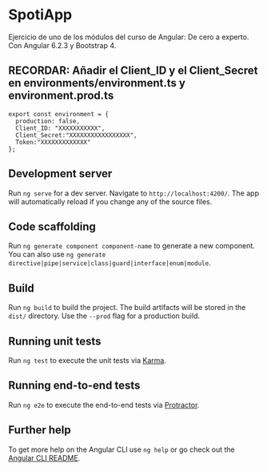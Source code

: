 # SpotiApp

Ejercicio de uno de los módulos del curso de Angular: De cero a experto. Con Angular 6.2.3 y Bootstrap 4.


## RECORDAR: Añadir el Client_ID y el Client_Secret en environments/environment.ts y environment.prod.ts

```
export const environment = {
  production: false,
  Client_ID: "XXXXXXXXXXX",
  Client_Secret:"XXXXXXXXXXXXXXXXX",
  Token:"XXXXXXXXXXXXX"
};
```

## Development server

Run `ng serve` for a dev server. Navigate to `http://localhost:4200/`. The app will automatically reload if you change any of the source files.

## Code scaffolding

Run `ng generate component component-name` to generate a new component. You can also use `ng generate directive|pipe|service|class|guard|interface|enum|module`.

## Build

Run `ng build` to build the project. The build artifacts will be stored in the `dist/` directory. Use the `--prod` flag for a production build.

## Running unit tests

Run `ng test` to execute the unit tests via [Karma](https://karma-runner.github.io).

## Running end-to-end tests

Run `ng e2e` to execute the end-to-end tests via [Protractor](http://www.protractortest.org/).

## Further help

To get more help on the Angular CLI use `ng help` or go check out the [Angular CLI README](https://github.com/angular/angular-cli/blob/master/README.md).
